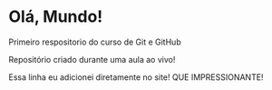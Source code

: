 # Olá, Mundo!
 Primeiro respositorio do curso de Git e GitHub

Repositório criado durante uma aula ao vivo!

Essa linha eu adicionei diretamente no site! QUE IMPRESSIONANTE!
